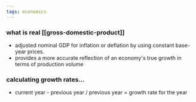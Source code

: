 ```yaml
---
tags: economics
---
```


### what is real [[gross-domestic-product]]
- adjusted nominal GDP for inflation or deflation by using constant base-year prices. 
- provides a more accurate reflection of an economy's true growth in terms of production volume

### calculating growth rates...
- current year - previous year / previous year = growth rate for the year